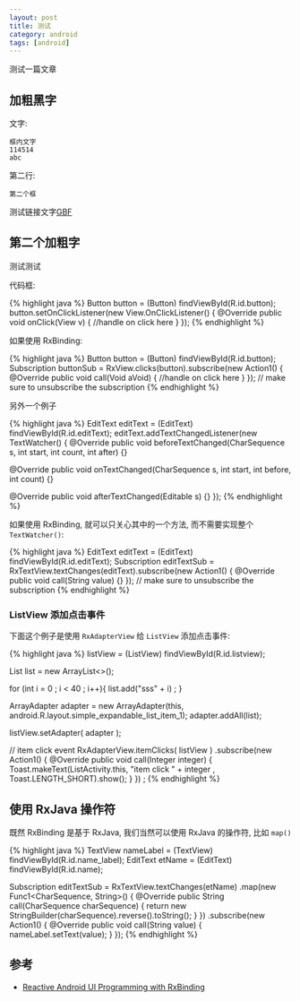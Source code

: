 ```yaml
---
layout: post
title: 测试
category: android
tags: [android]
---
```


测试一篇文章

## 加粗黑字

文字:

```
框内文字
114514
abc

```

第二行:

```
第二个框
```


测试链接文字[GBF](https://game.granbluefantasy.jp)

## 第二个加粗字

测试测试

代码框:

{% highlight java %}
Button button = (Button) findViewById(R.id.button);
button.setOnClickListener(new View.OnClickListener() {
   @Override
   public void onClick(View v) {
      //handle on click here
   }
});
{% endhighlight %}

如果使用 RxBinding:

{% highlight java %}
Button button = (Button) findViewById(R.id.button);
Subscription buttonSub = RxView.clicks(button).subscribe(new Action1<Void>() {
   @Override
   public void call(Void aVoid) {
      //handle on click here
   }
});
// make sure to unsubscribe the subscription
{% endhighlight %}

另外一个例子

{% highlight java %}
EditText editText = (EditText) findViewById(R.id.editText);
editText.addTextChangedListener(new TextWatcher() {
   @Override
   public void beforeTextChanged(CharSequence s, int start, int count, int after) {}

   @Override
   public void onTextChanged(CharSequence s, int start, int before, int count) {}

   @Override
   public void afterTextChanged(Editable s) {}
});
{% endhighlight %}

如果使用 RxBinding, 就可以只关心其中的一个方法, 而不需要实现整个 `TextWatcher()`:

{% highlight java %}
EditText editText = (EditText) findViewById(R.id.editText);
Subscription editTextSub = RxTextView.textChanges(editText).subscribe(new Action1<String>() {
   @Override
   public void call(String value) {}
});
// make sure to unsubscribe the subscription
{% endhighlight %}

### ListView 添加点击事件

下面这个例子是使用 `RxAdapterView` 给 `ListView` 添加点击事件:

{% highlight java %}
listView = (ListView) findViewById(R.id.listview);

List<String> list = new ArrayList<>();

for (int i = 0 ; i < 40 ; i++){
    list.add("sss" + i) ;
}

ArrayAdapter<String> adapter = new ArrayAdapter<String>(this, android.R.layout.simple_expandable_list_item_1);
adapter.addAll(list);

listView.setAdapter( adapter );

// item click event
RxAdapterView.itemClicks( listView )
    .subscribe(new Action1<Integer>() {
        @Override
        public void call(Integer integer) {
            Toast.makeText(ListActivity.this, "item click " + integer , Toast.LENGTH_SHORT).show();
        }
    }) ;
{% endhighlight %}


## 使用 RxJava 操作符

既然 RxBinding 是基于 RxJava, 我们当然可以使用 RxJava 的操作符, 比如 `map()`

{% highlight java %}
TextView nameLabel = (TextView) findViewById(R.id.name_label);
EditText etName = (EditText) findViewById(R.id.name);

Subscription editTextSub =
    RxTextView.textChanges(etName)
            .map(new Func1<CharSequence, String>() {
                @Override
                public String call(CharSequence charSequence) {
                    return new StringBuilder(charSequence).reverse().toString();
                }
            })
            .subscribe(new Action1<String>() {
                @Override
                public void call(String value) {
                    nameLabel.setText(value);
                }
            });
{% endhighlight %}

## 参考

* [Reactive Android UI Programming with RxBinding](https://realm.io/news/donn-felker-reactive-android-ui-programming-with-rxbinding/)
